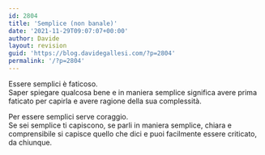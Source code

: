 ```yaml
---
id: 2804
title: 'Semplice (non banale)'
date: '2021-11-29T09:07:07+00:00'
author: Davide
layout: revision
guid: 'https://blog.davidegallesi.com/?p=2804'
permalink: '/?p=2804'
---
```


Essere semplici è faticoso.  
Saper spiegare qualcosa bene e in maniera semplice significa avere prima faticato per capirla e avere ragione della sua complessità.

Per essere semplici serve coraggio.  
Se sei semplice ti capiscono, se parli in maniera semplice, chiara e comprensibile si capisce quello che dici e puoi facilmente essere criticato, da chiunque.